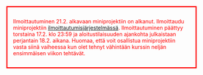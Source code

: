 <div style="color:red; border-style: solid; padding: 15px; margin-bottom: 15px;">

Ilmoittautuminen 21.2. alkavaan miniprojektiin on alkanut. Ilmoittaudu miniprojektiin <a href="{{site.miniproject_enrollment_url}}">ilmoittautumisjärjestelmässä</a>. Ilmoittautuminen päättyy torstaina 17.2. klo 23:59 ja aloitustilaisuuden ajankohta julkaistaan perjantain 18.2. aikana. Huomaa, että voit osallistua miniprojektiin vasta siinä vaiheessa kun olet tehnyt vähintään kurssin neljän ensimmäisen viikon tehtävät.

</div>

